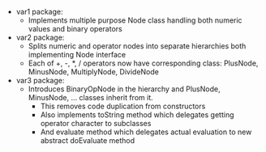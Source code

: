 * var1 package:
  * Implements multiple purpose Node class handling both numeric values and binary operators
* var2 package:
  * Splits numeric and operator nodes into separate hierarchies both implementing Node interface
  * Each of +, -, *, / operators now have corresponding class: PlusNode, MinusNode, MultiplyNode, DivideNode
* var3 package:
  * Introduces BinaryOpNode in the hierarchy and PlusNode, MinusNode, ... classes inherit from it.
    * This removes code duplication from constructors
    * Also implements toString method which delegates getting operator character to subclasses
    * And evaluate method which delegates actual evaluation to new abstract doEvaluate method 
